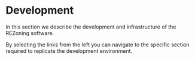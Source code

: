 # Development

In this section we describe the development and infrastructure of the REZoning software.

By selecting the links from the left you can navigate to the specific section required to replicate the development environment.
